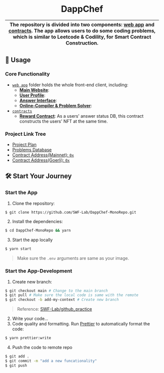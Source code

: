 <p align="center">
    <h1 align="center">
        DappChef
    </h1>
</p>

| The repository is divided into two components: [web app](./apps/web-app) and [contracts](./apps/contracts). The app allows users to do some coding problems, which is similar to Leetcode & Codility, for Smart Contract Construction. |
| --------------------------------------------------------------------------------------------------------------------------------------------------------------------------------------------------------------------------------------------------------------------------------------------------------- |

## 📜 Usage

### Core Functionality
- [`web app`](./apps/web-app) folder holds the whole front-end client, including:
    - [**Main Website**](./apps/web-app/src/):
    - [**User Profile**](./apps/web-app/src/):
    - [**Answer Interface**](./apps/web-app/src/):
    - [**Online-Compiler & Problem Solver**](./apps/web-app/src/):
- [`contracts`](./apps/contracts)
    - [**Reward Contract**](./apps/contracts/contracts/Reward.sol): As a users' answer status DB, this contract constructs the users' NFT at the same time.

### Project Link Tree

- [Project Plan](https://docs.google.com/spreadsheets/d/1JHpkHeemQ1i-WCXACzaRqulWoGvU9uJ2xneoW05S42A/edit?usp=sharing)
- [Problems Database](https://github.com/SWF-Lab/DappChef-ProblemsDB)
- [Contract Address(Mainnet): `0x`]()
- [Contract Address(Goerli): `0x`]()


## 🛠 Start Your Journey

### Start the App

1. Clone the repository:
```bash
$ git clone https://github.com/SWF-Lab/DappChef-MonoRepo.git
```
2. Install the dependencies:
```bash
$ cd DappChef-MonoRepo && yarn
```
3. Start the app locally
```bash
$ yarn start
```

> Make sure the `.env` arguments are same as your image.

### Start the App-Development
1. Create new branch:
```bash
$ git checkout main # Change to the main branch
$ git pull # Make sure the local code is same with the remote
$ git checkout -b add-my-context # Create new branch
```
> Reference: [SWF-Lab/github_practice](https://github.com/SWF-Lab/github_practice)
2. Write your code...
3. Code quality and formatting. Run [Prettier](https://prettier.io/) to automatically format the code:
```bash
$ yarn prettier:write
```
4. Push the code to remote repo
```bash
$ git add .
$ git commit -m "add a new funcationality"
$ git push
```